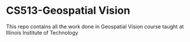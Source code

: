# CS513-Geospatial Vision
This repo contains all the work done in Geospatial Vision course taught at Illinois Institute of Technology
